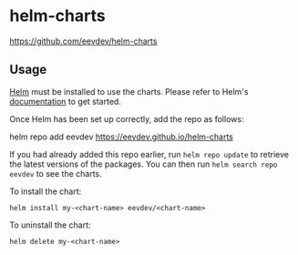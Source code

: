 # helm-charts

https://github.com/eevdev/helm-charts

## Usage

[Helm](https://helm.sh) must be installed to use the charts.  Please refer to
Helm's [documentation](https://helm.sh/docs) to get started.

Once Helm has been set up correctly, add the repo as follows:

  helm repo add eevdev https://eevdev.github.io/helm-charts

If you had already added this repo earlier, run `helm repo update` to retrieve
the latest versions of the packages.  You can then run `helm search repo
eevdev` to see the charts.

To install the <chart-name> chart:

    helm install my-<chart-name> eevdev/<chart-name>

To uninstall the chart:

    helm delete my-<chart-name>

